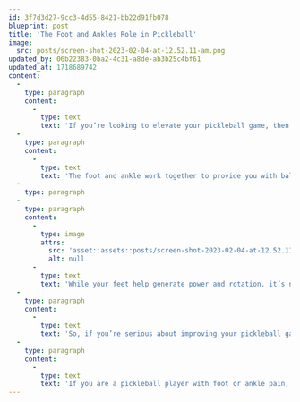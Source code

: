 ```yaml
---
id: 3f7d3d27-9cc3-4d55-8421-bb22d91fb078
blueprint: post
title: 'The Foot and Ankles Role in Pickleball'
image:
  src: posts/screen-shot-2023-02-04-at-12.52.11-am.png
updated_by: 06b22383-0ba2-4c31-a8de-ab3b25c4bf61
updated_at: 1718689742
content:
  -
    type: paragraph
    content:
      -
        type: text
        text: 'If you’re looking to elevate your pickleball game, then it’s time to pay attention to your feet and ankles. These two often-overlooked body parts play a crucial role in determining your success on the court.'
  -
    type: paragraph
    content:
      -
        type: text
        text: 'The foot and ankle work together to provide you with balance, stability, and propulsion. They’re essential for the various movements you make during a game – shuffling, jumping, running, and pivoting. And when your foot and ankle mechanics are in top form, you’ll be able to generate the power you need for shots like serving and groundstrokes. You can help ensure your feet and ankles are in top form by stretching out your calf muscles before each game, wearing supportive shoe gear during the game, and cooling down/resting your muscles after the game. You can also work on strengthening the muscles of your legs and feet off the court.'
  -
    type: paragraph
  -
    type: paragraph
    content:
      -
        type: image
        attrs:
          src: 'asset::assets::posts/screen-shot-2023-02-04-at-12.52.11-am.png'
          alt: null
      -
        type: text
        text: 'While your feet help generate power and rotation, it’s not just about generating power. Your feet and ankles are also crucial for your overall pickleball performance. When they’re functioning well, you’ll be able to reach and play shots with ease, and you’ll avoid injuries that could derail your pickleball career. These injuries can also be prevented by stretching, staying hydrated, and taking care of your feet.'
  -
    type: paragraph
    content:
      -
        type: text
        text: 'So, if you’re serious about improving your pickleball game, start by focusing on your feet and ankles. By optimizing your foot and ankle mechanics, you’ll be able to perform at your best and enjoy pickleball to the fullest. Trust us, your feet and ankles will thank you.'
  -
    type: paragraph
    content:
      -
        type: text
        text: 'If you are a pickleball player with foot or ankle pain, call {{ business:phone }} for an appointment today so that we can get you back on the court!'
---
```

